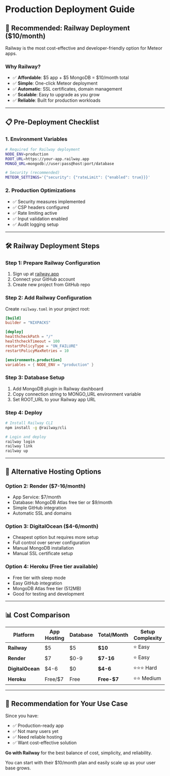 # Production Deployment Guide

## 🚀 Recommended: Railway Deployment ($10/month)

Railway is the most cost-effective and developer-friendly option for Meteor apps.

### **Why Railway?**
- ✅ **Affordable**: $5 app + $5 MongoDB = $10/month total
- ✅ **Simple**: One-click Meteor deployment
- ✅ **Automatic**: SSL certificates, domain management
- ✅ **Scalable**: Easy to upgrade as you grow
- ✅ **Reliable**: Built for production workloads

---

## 📋 **Pre-Deployment Checklist**

### **1. Environment Variables**
```bash
# Required for Railway deployment
NODE_ENV=production
ROOT_URL=https://your-app.railway.app
MONGO_URL=mongodb://user:pass@host:port/database

# Security (recommended)
METEOR_SETTINGS='{"security": {"rateLimit": {"enabled": true}}}'
```

### **2. Production Optimizations**
- ✅ Security measures implemented
- ✅ CSP headers configured
- ✅ Rate limiting active
- ✅ Input validation enabled
- ✅ Audit logging setup

---

## 🛠 **Railway Deployment Steps**

### **Step 1: Prepare Railway Configuration**
1. Sign up at [railway.app](https://railway.app)
2. Connect your GitHub account
3. Create new project from GitHub repo

### **Step 2: Add Railway Configuration**
Create `railway.toml` in your project root:

```toml
[build]
builder = "NIXPACKS"

[deploy]
healthcheckPath = "/"
healthcheckTimeout = 100
restartPolicyType = "ON_FAILURE"
restartPolicyMaxRetries = 10

[environments.production]
variables = { NODE_ENV = "production" }
```

### **Step 3: Database Setup**
1. Add MongoDB plugin in Railway dashboard
2. Copy connection string to MONGO_URL environment variable
3. Set ROOT_URL to your Railway app URL

### **Step 4: Deploy**
```bash
# Install Railway CLI
npm install -g @railway/cli

# Login and deploy
railway login
railway link
railway up
```

---

## 🔄 **Alternative Hosting Options**

### **Option 2: Render ($7-16/month)**
- App Service: $7/month
- Database: MongoDB Atlas free tier or $9/month
- Simple GitHub integration
- Automatic SSL and domains

### **Option 3: DigitalOcean ($4-6/month)**
- Cheapest option but requires more setup
- Full control over server configuration
- Manual MongoDB installation
- Manual SSL certificate setup

### **Option 4: Heroku (Free tier available)**
- Free tier with sleep mode
- Easy GitHub integration
- MongoDB Atlas free tier (512MB)
- Good for testing and development

---

## 📊 **Cost Comparison**

| Platform | App Hosting | Database | Total/Month | Setup Complexity |
|----------|-------------|----------|-------------|------------------|
| **Railway** | $5 | $5 | **$10** | ⭐ Easy |
| **Render** | $7 | $0-9 | **$7-16** | ⭐ Easy |
| **DigitalOcean** | $4-6 | $0 | **$4-6** | ⭐⭐⭐ Hard |
| **Heroku** | Free/$7 | Free | **Free-$7** | ⭐⭐ Medium |

---

## 🎯 **Recommendation for Your Use Case**

Since you have:
- ✅ Production-ready app
- ✅ Not many users yet
- ✅ Need reliable hosting
- ✅ Want cost-effective solution

**Go with Railway** for the best balance of cost, simplicity, and reliability.

You can start with their $10/month plan and easily scale up as your user base grows.